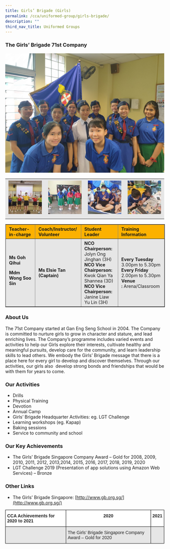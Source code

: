 ```yaml
---
title: Girls’ Brigade (Girls)
permalink: /cca/uniformed-group/girls-brigade/
description: ""
third_nav_title: Uniformed Groups
---
```

### The Girls’ Brigade 71st Company

![](/images/GB1-scaled.jpeg)

<table style="box-sizing: inherit; border-collapse: collapse; border-spacing: 0px; max-width: 100%; color: rgb(34, 34, 34); font-family: &quot;Source Sans Pro&quot;, sans-serif; font-size: 16px; font-style: normal; font-variant-ligatures: normal; font-variant-caps: normal; font-weight: 400; letter-spacing: normal; orphans: 2; text-align: start; text-transform: none; white-space: normal; widows: 2; word-spacing: 0px; -webkit-text-stroke-width: 0px; background-color: rgb(255, 255, 255); text-decoration-thickness: initial; text-decoration-style: initial; text-decoration-color: initial; width: 826.664px;"><tbody style="box-sizing: inherit;"><tr style="box-sizing: inherit; background: rgb(230, 230, 230);"><td style="box-sizing: inherit; padding: 5px 10px; text-align: center;"><a href="/images/GB2-150x150.jpeg" style="box-sizing: inherit; background-color: transparent; transition: all 0.25s ease-in-out 0s; outline: 0px; color: rgb(255, 208, 26); text-decoration: underline;"><img class="alignnone size-thumbnail wp-image-21167" src="/images/GB2-150x150.jpeg" alt="Gb2" width="150" height="150" style="box-sizing: inherit; border: 0px; vertical-align: middle; max-width: 100%; height: auto; margin-bottom: 10px;"></a></td><td style="box-sizing: inherit; padding: 5px 10px; text-align: center;"><a href="/images/GB3-150x150.jpeg" style="box-sizing: inherit; background-color: transparent; transition: all 0.25s ease-in-out 0s; color: rgb(241, 174, 22); text-decoration: underline;"><img class="alignnone size-thumbnail wp-image-21168" src="/images/GB3-150x150.jpeg" alt="Gb3" width="150" height="150" style="box-sizing: inherit; border: 0px; vertical-align: middle; max-width: 100%; height: auto; margin-bottom: 10px;"></a></td><td style="box-sizing: inherit; padding: 5px 10px; text-align: center;"><a href="/images/GB4-150x150.jpeg" style="box-sizing: inherit; background-color: transparent; transition: all 0.25s ease-in-out 0s; color: rgb(241, 174, 22); text-decoration: underline;"><img class="alignnone size-thumbnail wp-image-21169" src="/images/GB4-150x150.jpeg" alt="Gb4" width="150" height="150" style="box-sizing: inherit; border: 0px; vertical-align: middle; max-width: 100%; height: auto; margin-bottom: 10px;"></a></td><td style="box-sizing: inherit; padding: 5px 10px; text-align: center;"><a href="/images/GB5-150x150.jpeg" style="box-sizing: inherit; background-color: transparent; transition: all 0.25s ease-in-out 0s; color: rgb(241, 174, 22); text-decoration: underline;"><img class="alignnone size-thumbnail wp-image-21170" src="/images/GB5-150x150.jpeg" alt="Gb5" width="150" height="150" style="box-sizing: inherit; border: 0px; vertical-align: middle; max-width: 100%; height: auto; margin-bottom: 10px;"></a></td></tr></tbody></table>

<table border="1" style="box-sizing: inherit; border-collapse: collapse; border-spacing: 0px; max-width: 100%; width: 826.664px;"><tbody style="box-sizing: inherit;"><tr style="box-sizing: inherit; background: rgb(252, 177, 0); height: 23px;"><td style="box-sizing: inherit; padding: 5px 10px; width: 199px; height: 23px;"><strong style="box-sizing: inherit; font-weight: bold;">Teacher-in-charge</strong></td><td style="box-sizing: inherit; padding: 5px 10px; width: 168px; height: 23px;"><strong style="box-sizing: inherit; font-weight: bold;">Coach/Instructor/<br style="box-sizing: inherit;">Volunteer</strong></td><td style="box-sizing: inherit; padding: 5px 10px; width: 233px; height: 23px;"><strong style="box-sizing: inherit; font-weight: bold;">Student Leader</strong></td><td style="box-sizing: inherit; padding: 5px 10px; width: 196px; height: 23px;"><strong style="box-sizing: inherit; font-weight: bold;">Training Information</strong></td></tr><tr style="box-sizing: inherit; background: rgb(230, 230, 230); height: 94.8125px;"><td style="box-sizing: inherit; padding: 5px 10px; width: 199px; height: 94.8125px;"><strong style="box-sizing: inherit; font-weight: bold;">Ms Goh Qihui</strong><p style="box-sizing: inherit;"></p><p style="box-sizing: inherit;"><strong style="box-sizing: inherit; font-weight: bold;">Mdm Wong Soo Sin</strong></p></td><td style="box-sizing: inherit; padding: 5px 10px; width: 168px; height: 94.8125px;"><strong style="box-sizing: inherit; font-weight: bold;">Ms Elsie Tan (Captain)</strong></td><td style="box-sizing: inherit; padding: 5px 10px; width: 233px; height: 94.8125px;"><strong style="box-sizing: inherit; font-weight: bold;">NCO Chairperson:</strong><br style="box-sizing: inherit;">Jolyn Ong Jinghan (3H)<br style="box-sizing: inherit;"><strong style="box-sizing: inherit; font-weight: bold;">NCO Vice&nbsp; Chairperson:</strong><br style="box-sizing: inherit;">Kwok Qian Ya Shannea (3D)<br style="box-sizing: inherit;"><strong style="box-sizing: inherit; font-weight: bold;">NCO Vice&nbsp; Chairperson:</strong><br style="box-sizing: inherit;">Janine Liaw Yu Lin (3H)</td><td style="box-sizing: inherit; padding: 5px 10px; width: 196px; height: 94.8125px;"><strong style="box-sizing: inherit; font-weight: bold;">Every Tuesday</strong><br style="box-sizing: inherit;">3.00pm to 5.30pm<br style="box-sizing: inherit;"><strong style="box-sizing: inherit; font-weight: bold;">Every Friday</strong><br style="box-sizing: inherit;">2.00pm to 5.30pm<br style="box-sizing: inherit;"><strong style="box-sizing: inherit; font-weight: bold;">Venue :</strong>&nbsp;Arena/Classroom</td></tr></tbody></table>

### About Us

The 71st Company started at Gan Eng Seng School in 2004. The Company is committed to nurture girls to grow in character and stature, and lead enriching lives. The Company’s programme includes varied events and activities to help our Girls explore their interests, cultivate healthy and meaningful pursuits, develop care for the community, and learn leadership skills to lead others. We embody the Girls’ Brigade message that there is a place here for every girl to develop and discover themselves. Through our activities, our girls also  develop strong bonds and friendships that would be with them for years to come.

### Our Activities

*   Drills
*   Physical Training
*   Devotion
*   Annual Camp
*   Girls’ Brigade Headquarter Activities: eg. LGT Challenge
*   Learning workshops (eg. Kapap)
*   Baking sessions
*   Service to community and school

### Our Key Achievements

*   The Girls’ Brigade Singapore Company Award – Gold for 2008, 2009, 2010, 2011, 2012, 2013,2014, 2015, 2016, 2017, 2018, 2019, 2020
*   LGT Challenge 2019 (Presentation of app solutions using Amazon Web Services) – Bronze

### Other Links

*   The Girls’ Brigade Singapore: [http://www.gb.org.sg/](http://www.gb.org.sg/)

<style type="text/css">
.tg  {border-collapse:collapse;border-spacing:0;}
.tg td{border-color:black;border-style:solid;border-width:1px;font-family:Arial, sans-serif;font-size:14px;
  overflow:hidden;padding:10px 5px;word-break:normal;}
.tg th{border-color:black;border-style:solid;border-width:1px;font-family:Arial, sans-serif;font-size:14px;
  font-weight:normal;overflow:hidden;padding:10px 5px;word-break:normal;}
.tg .tg-l2bf{background-color:#FFF;color:#222;font-weight:bold;text-align:left;vertical-align:top}
.tg .tg-h5mn{background-color:#E6E6E6;color:#222;text-align:left;vertical-align:middle}
.tg .tg-5l0h{background-color:#e6e6e6;text-align:left;vertical-align:top}
.tg .tg-4ufn{background-color:#FFF;color:#222;font-weight:bold;text-align:center;vertical-align:top}
</style>
<table class="tg">
<thead>
  <tr>
    <th class="tg-l2bf"><span style="font-weight:bold">CCA Achievements for 2020 to 2021</span></th>
    <th class="tg-4ufn"><span style="font-weight:bold">2020</span></th>
    <th class="tg-l2bf"><span style="font-weight:bold">2021</span></th>
  </tr>
</thead>
<tbody>
  <tr>
    <td class="tg-h5mn"></td>
    <td class="tg-h5mn">The Girls’ Brigade Singapore Company Award – Gold for 2020</td>
    <td class="tg-5l0h"></td>
  </tr>
</tbody>
</table>